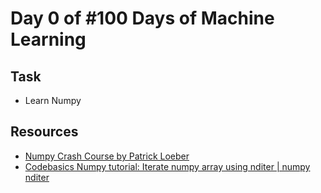 # Day 0 of #100 Days of Machine Learning

## Task
- Learn Numpy

## Resources
- [Numpy Crash Course by Patrick Loeber](https://www.youtube.com/watch?v=9JUAPgtkKpI)
- [Codebasics Numpy tutorial: Iterate numpy array using nditer | numpy nditer](https://youtu.be/XawR6CjAYV4)